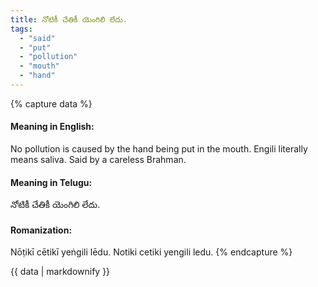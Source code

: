 ```yaml
---
title: నోటికీ చేతికీ యెంగిలి లేదు.
tags:
  - "said"
  - "put"
  - "pollution"
  - "mouth"
  - "hand"
---
```


{% capture data %}
#### Meaning in English:
No pollution is caused by the hand being put in the mouth.
Engili literally means saliva.
Said by a careless Brahman.

#### Meaning in Telugu:
నోటికీ చేతికీ యెంగిలి లేదు.

#### Romanization:
Nōṭikī cētikī yeṅgili lēdu.
Notiki cetiki yengili ledu.
{% endcapture %}

{{ data | markdownify }}

